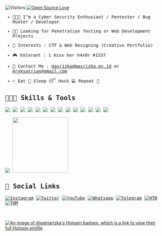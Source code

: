 ![Visitors](https://visitor-badge.laobi.icu/badge?page_id=satriarizka.satriarizka)
[![Open Source Love](https://badges.frapsoft.com/os/v1/open-source.svg?v=102)](https://github.com/satriarizka?tab=repositories)

<samp>
  
- 👨🏽‍💻 I’m a Cyber Security Enthusiast / Pentester / Bug Hunter / Developer

- 🤝🏽 Looking for Penetration Testing or Web Development Projects

- 🎲 Interests : CTF & Web Designing (Creative Portfolio)
  
- 🎮 Valorant : i miss her h4x0r #1337

- 📧 Contact Me : <a href="masrizka@masrizka.my.id">masrizka@masrizka.my.id</a> or <a href="mrxksatriax@gmail.com">mrxksatriax@gmail.com</a>

- ⚡ Eat 🍔 Sleep 😴 Hack 💻 Repeat 🔁
  
<!-- <h3 align="left">Github Stats </h3>
<p>&nbsp;<img align="center" src="https://github-readme-stats.vercel.app/api?username=satriarizka&show_icons=true&locale=en" alt="Ayyappan" /></p> -->

## 👨🏽‍💻 Skills & Tools

![](https://img.shields.io/badge/OS-Linux-informational?style=flat&logo=linux&logoColor=white&color=99e836)
![](https://img.shields.io/badge/OS-Win-informational?style=flat&logo=windows&logoColor=white&color=99e836)
![](https://img.shields.io/badge/Editor-Sublime-informational?style=flat&logo=sublime-text&logoColor=white&color=99e836)
![](https://img.shields.io/badge/Editor-VS_Code-informational?style=flat&logo=visual-studio-code&logoColor=white&color=99e836)
![](https://img.shields.io/badge/Code-C++-informational?style=flat&logo=c%2B%2B&logoColor=white&color=99e836)
![](https://img.shields.io/badge/Code-Python-informational?style=flat&logo=python&logoColor=white&color=99e836)
![](https://img.shields.io/badge/Code-PHP-informational?style=flat&logo=php&logoColor=white&color=99e836)
![](https://img.shields.io/badge/Shell-PowerShell-informational?style=flat&logo=powershell&logoColor=white&color=99e836)
![](https://img.shields.io/badge/Virtualization-VMware-informational?style=flat&logo=vmware&logoColor=white&color=99e836)
![](https://img.shields.io/badge/Tools-Nmap-informational?style=flat&logo=windowsterminal&logoColor=white&color=99e836)
![](https://img.shields.io/badge/Tools-Wireshark-informational?style=flat&logo=windowsterminal&logoColor=white&color=99e836)
![](https://img.shields.io/badge/Tools-Sqlmap-informational?style=flat&logo=windowsterminal&logoColor=white&color=99e836)
![](https://img.shields.io/badge/Tools-Metasploit-informational?style=flat&logo=windowsterminal&logoColor=white&color=99e836)
![](https://img.shields.io/badge/Tools-BurpSuite-informational?style=flat&logo=windowsterminal&logoColor=white&color=99e836)

<p>
    <img src="https://github-readme-stats.vercel.app/api?username=satriarizka" />
    <img src="https://github-readme-stats.vercel.app/api/top-langs/?username=satriarizka" height=180 />
</p>

## 💬 Social Links

[![Instagram](https://img.shields.io/badge/-Instagram-000000?style=flat&logo=Instagram&logoColor=bc2a8d)](https://instagram.com/cazadorrsolitario)
[![Twitter](https://img.shields.io/badge/-Twitter-000000?style=flat&logo=Twitter&logoColor=00acee)](https://twitter.com/xksatriax)
[![YouTube](https://img.shields.io/badge/-YouTube-000000?style=flat&logo=YouTube&logoColor=FC2503)](https://youtube.com/)
[![Whatsapp](https://img.shields.io/badge/-Whatsapp-000000?style=flat&logo=Whatsapp&logoColor=25D366)](https://wa.me/)
[![Telegram](https://img.shields.io/badge/-Telegram-000000?style=flat&logo=Telegram&logoColor=0088cc)](https://t.me/rehan_666)
[![HTB](https://img.shields.io/badge/-HackTheBox-000000?style=flat&logo=codesandbox&logoColor=9FEF00)](https://hackthebox.eu/)
[![THM](https://img.shields.io/badge/-TryHackMe-000000?style=flat&logo=icloud&logoColor=gray)](https://tryhackme.com/p/satria.rizka)
<!--[![Github](https://img.shields.io/badge/-Github-000000?style=flat&logo=Github&logoColor=ffffff)](https://github.com/thehackingsage)-->
</samp>

<!--
**satriarizka/satriarizka** is a ✨ _special_ ✨ repository because its `README.md` (this file) appears on your GitHub profile.

Here are some ideas to get you started:

- 🔭 I’m currently working on ...
- 🌱 I’m currently learning ...
- 👯 I’m looking to collaborate on ...
- 🤔 I’m looking for help with ...
- 💬 Ask me about ...
- 📫 How to reach me: ...
- 😄 Pronouns: ...
- ⚡ Fun fact: ...
-->

<br><br>
[![An image of @satriarizka's Holopin badges, which is a link to view their full Holopin profile](https://holopin.me/satriarizka)](https://holopin.io/@satriarizka)
